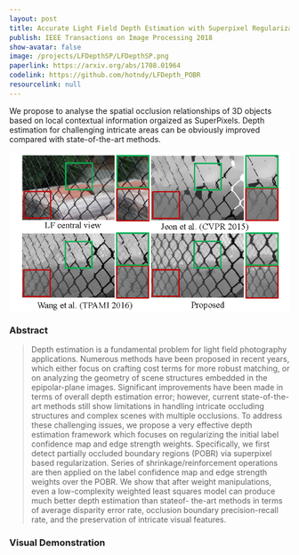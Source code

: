 ```yaml
---
layout: post
title: Accurate Light Field Depth Estimation with Superpixel Regularization over Partially Occluded Regions
publish: IEEE Transactions on Image Processing 2018
show-avatar: false
image: /projects/LFDepthSP/LFDepthSP.png
paperlink: https://arxiv.org/abs/1708.01964
codelink: https://github.com/hotndy/LFDepth_POBR
resourcelink: null
---
```


We propose to analyse the spatial occlusion relationships of 3D objects based on local contextual information orgaized as SuperPixels. Depth estimation for challenging intricate areas can be obviously improved compared with state-of-the-art methods.

<p><img style="display: block; margin-left: auto; margin-right: auto;" src="/projects/LFDepthSP/LFDepthSP.png" /></p>

### Abstract
> Depth estimation is a fundamental problem for light field photography applications. Numerous methods have been proposed in recent years, which either focus on crafting cost terms for more robust matching, or on analyzing the geometry of scene structures embedded in the epipolar-plane images. Significant improvements have been made in terms of overall depth estimation error; however, current state-of-the-art methods still show limitations in handling intricate occluding structures and complex scenes with multiple occlusions. To address these challenging issues, we propose a very effective depth estimation framework which focuses on regularizing the initial label confidence map and edge strength weights. Specifically, we first detect partially occluded boundary regions (POBR) via superpixel
based regularization. Series of shrinkage/reinforcement operations are then applied on the label confidence map and edge strength weights over the POBR. We show that after weight manipulations, even a low-complexity weighted least squares model can produce much better depth estimation than stateof- the-art methods in terms of average disparity error rate, occlusion boundary precision-recall rate, and the preservation of intricate visual features.

### Visual Demonstration

